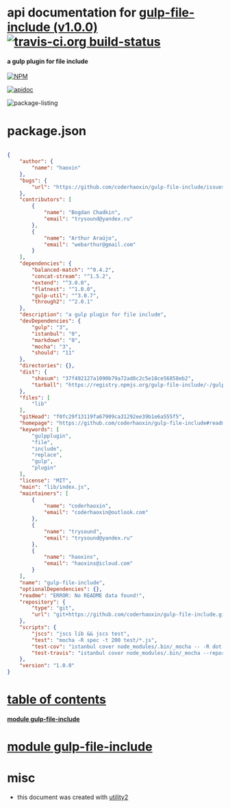 # api documentation for  [gulp-file-include (v1.0.0)](https://github.com/coderhaoxin/gulp-file-include#readme)  [![travis-ci.org build-status](https://api.travis-ci.org/npmdoc/node-npmdoc-gulp-file-include.svg)](https://travis-ci.org/npmdoc/node-npmdoc-gulp-file-include)
#### a gulp plugin for file include

[![NPM](https://nodei.co/npm/gulp-file-include.png?downloads=true)](https://www.npmjs.com/package/gulp-file-include)

[![apidoc](https://npmdoc.github.io/node-npmdoc-gulp-file-include/build/screen-capture.buildNpmdoc.browser._2Fhome_2Ftravis_2Fbuild_2Fnpmdoc_2Fnode-npmdoc-gulp-file-include_2Ftmp_2Fbuild_2Fapidoc.html.png)](https://npmdoc.github.io/node-npmdoc-gulp-file-include/build..beta..travis-ci.org/apidoc.html)

![package-listing](https://npmdoc.github.io/node-npmdoc-gulp-file-include/build/screen-capture.npmPackageListing.svg)



# package.json

```json

{
    "author": {
        "name": "haoxin"
    },
    "bugs": {
        "url": "https://github.com/coderhaoxin/gulp-file-include/issues"
    },
    "contributors": [
        {
            "name": "Bogdan Chadkin",
            "email": "trysound@yandex.ru"
        },
        {
            "name": "Arthur Araújo",
            "email": "webarthur@gmail.com"
        }
    ],
    "dependencies": {
        "balanced-match": "^0.4.2",
        "concat-stream": "^1.5.2",
        "extend": "^3.0.0",
        "flatnest": "^1.0.0",
        "gulp-util": "^3.0.7",
        "through2": "^2.0.1"
    },
    "description": "a gulp plugin for file include",
    "devDependencies": {
        "gulp": "3",
        "istanbul": "0",
        "markdown": "0",
        "mocha": "3",
        "should": "11"
    },
    "directories": {},
    "dist": {
        "shasum": "37f492127a1090b79a72ad8c2c5e18ce56858eb2",
        "tarball": "https://registry.npmjs.org/gulp-file-include/-/gulp-file-include-1.0.0.tgz"
    },
    "files": [
        "lib"
    ],
    "gitHead": "f0fc29f13119fa67909ca31292ee39b1e6a555f5",
    "homepage": "https://github.com/coderhaoxin/gulp-file-include#readme",
    "keywords": [
        "gulpplugin",
        "file",
        "include",
        "replace",
        "gulp",
        "plugin"
    ],
    "license": "MIT",
    "main": "lib/index.js",
    "maintainers": [
        {
            "name": "coderhaoxin",
            "email": "coderhaoxin@outlook.com"
        },
        {
            "name": "trysound",
            "email": "trysound@yandex.ru"
        },
        {
            "name": "haoxins",
            "email": "haoxins@icloud.com"
        }
    ],
    "name": "gulp-file-include",
    "optionalDependencies": {},
    "readme": "ERROR: No README data found!",
    "repository": {
        "type": "git",
        "url": "git+https://github.com/coderhaoxin/gulp-file-include.git"
    },
    "scripts": {
        "jscs": "jscs lib && jscs test",
        "test": "mocha -R spec -t 200 test/*.js",
        "test-cov": "istanbul cover node_modules/.bin/_mocha -- -R dot -t 200 test/*.js",
        "test-travis": "istanbul cover node_modules/.bin/_mocha --report lcovonly -- -R dot -t 200 test/*.js"
    },
    "version": "1.0.0"
}
```



# <a name="apidoc.tableOfContents"></a>[table of contents](#apidoc.tableOfContents)

#### [module gulp-file-include](#apidoc.module.gulp-file-include)



# <a name="apidoc.module.gulp-file-include"></a>[module gulp-file-include](#apidoc.module.gulp-file-include)



# misc
- this document was created with [utility2](https://github.com/kaizhu256/node-utility2)
